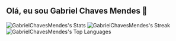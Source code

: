 ## Olá, eu sou Gabriel Chaves Mendes 👋

![GabrielChavesMendes's Stats](https://github-readme-stats.vercel.app/api?username=GabrielChavesMendes&theme=tokyonight&show_icons=true&hide_border=true&count_private=true)
![GabrielChavesMendes's Streak](https://github-readme-streak-stats.herokuapp.com/?user=GabrielChavesMendes&theme=tokyonight&hide_border=true)
![GabrielChavesMendes's Top Languages](https://github-readme-stats.vercel.app/api/top-langs/?username=GabrielChavesMendes&theme=tokyonight&show_icons=true&hide_border=true&layout=compact)
